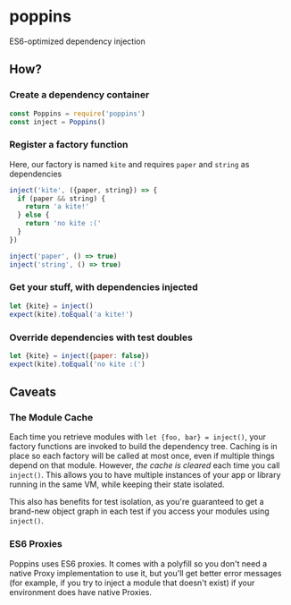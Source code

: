 # poppins

ES6-optimized dependency injection

## How?

### Create a dependency container

```javascript
const Poppins = require('poppins')
const inject = Poppins()
```

### Register a factory function

Here, our factory is named `kite` and requires `paper` and `string` as dependencies

```javascript
inject('kite', ({paper, string}) => {
  if (paper && string) {
    return 'a kite!'
  } else {
    return 'no kite :('
  }
})

inject('paper', () => true)
inject('string', () => true)
```

### Get your stuff, with dependencies injected

```javascript
let {kite} = inject()
expect(kite).toEqual('a kite!')
```

### Override dependencies with test doubles

```javascript
let {kite} = inject({paper: false})
expect(kite).toEqual('no kite :(')
```

## Caveats

### The Module Cache

Each time you retrieve modules with `let {foo, bar} = inject()`, your factory functions are invoked to build the dependency tree. Caching is in place so each factory will be called at most once, even if multiple things depend on that module. However, *the cache is cleared* each time you call `inject()`. This allows you to have multiple instances of your app or library running in the same VM, while keeping their state isolated.

This also has benefits for test isolation, as you're guaranteed to get a brand-new object graph in each test if you access your modules using `inject()`.

### ES6 Proxies

Poppins uses ES6 proxies. It comes with a polyfill so you don't need a native Proxy implementation to use it, but you'll get better error messages (for example, if you try to inject a module that doesn't exist) if your environment does have native Proxies.